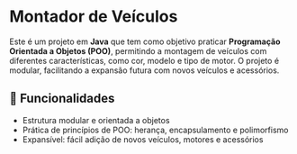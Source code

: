 # Montador de Veículos

Este é um projeto em **Java** que tem como objetivo praticar **Programação Orientada a Objetos (POO)**, permitindo a montagem de veículos com diferentes características, como cor, modelo e tipo de motor. O projeto é modular, facilitando a expansão futura com novos veículos e acessórios.

## 🚗 Funcionalidades

- Estrutura modular e orientada a objetos  
- Prática de princípios de POO: herança, encapsulamento e polimorfismo  
- Expansível: fácil adição de novos veículos, motores e acessórios  





